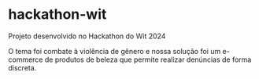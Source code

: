 # hackathon-wit
Projeto desenvolvido no Hackathon do Wit 2024

O tema foi combate à violência de gênero e nossa solução foi um e-commerce de produtos de beleza que permite realizar denúncias de forma discreta. 
